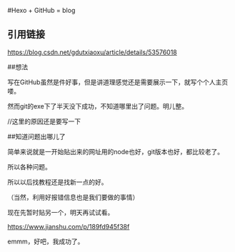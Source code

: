 #Hexo + GitHub = blog

## 引用链接

https://blog.csdn.net/gdutxiaoxu/article/details/53576018

##想法

写在GitHub虽然是件好事，但是讲道理感觉还是需要展示一下，就写个个人主页喽。

然而git的exe下了半天没下成功，不知道哪里出了问题。明儿整。

//这里的原因还是要写一下





##知道问题出哪儿了

简单来说就是一开始贴出来的网址用的node也好，git版本也好，都比较老了。

所以各种问题。

所以以后找教程还是找新一点的好。

（当然，利用好报错信息也是我们要做的事情）

现在先暂时贴另一个，明天再试试看。

https://www.jianshu.com/p/189fd945f38f

emmm，好吧，我成功了。

